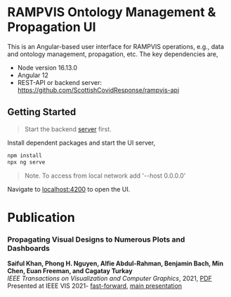 # RAMPVIS Ontology Management & Propagation UI

This is an Angular-based user interface for RAMPVIS operations, e.g., data and ontology management, propagation, etc. The key dependencies are,

- Node version 16.13.0
- Angular 12
- REST-API or backend server: https://github.com/ScottishCovidResponse/rampvis-api

## Getting Started

> Start the backend [server](https://github.com/ScottishCovidResponse/rampvis-api) first.

Install dependent packages and start the UI server,

```bash
npm install
npx ng serve
```

> Note. To access from local network add '--host 0.0.0.0'

Navigate to [localhost:4200](localhost:4200) to open the UI.

# Publication

### Propagating Visual Designs to Numerous Plots and Dashboards

**Saiful Khan, Phong H. Nguyen, Alfie Abdul-Rahman, Benjamin Bach, Min Chen, Euan Freeman, and Cagatay Turkay**\
_IEEE Transactions on Visualization and Computer Graphics_, 2021, [PDF](https://arxiv.org/abs/2107.08882)\
Presented at IEEE VIS 2021- [fast-forward](https://www.youtube.com/watch?v=WVsrMdvjQlk&t=2s), [main presentation](https://www.youtube.com/watch?v=w2FoWyMrAYM&t=4s)
